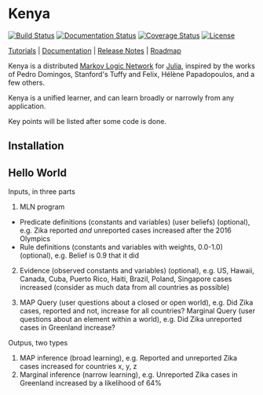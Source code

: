 # Kenya

[![Build Status](https://travis-ci.org/hpoit/Kenya.jl.svg?branch=master)](https://travis-ci.org/hpoit/Kenya.jl)
[![Documentation Status](https://readthedocs.org/projects/kenyajl/badge/?version=latest)](http://kenyajl.readthedocs.org/)
[![Coverage Status](https://img.shields.io/coveralls/hpoit/Kenya.jl.svg?style=flat)](https://coveralls.io/r/hpoit/Kenya.jl?branch=master)
[![License](http://img.shields.io/badge/license-MIT-brightgreen.svg?style=flat)](LICENSE.md)

[Tutorials](http://kenyajl.readthedocs.org/en/latest/#tutorials) | [Documentation](http://kenyajl.readthedocs.org/) | [Release Notes](NEWS.md) | [Roadmap](https://github.com/hpoit/Kenya.jl/issues/1)

Kenya is a distributed [Markov Logic Network](https://en.wikipedia.org/wiki/Markov_logic_network) for [Julia](http://julialang.org/), inspired by the works of Pedro Domingos, Stanford's Tuffy and Felix, Hélène Papadopoulos, and a few others.

Kenya is a unified learner, and can learn broadly or narrowly from any application.

Key points will be listed after some code is done.

## Installation

## Hello World

Inputs, in three parts

1. MLN program
  * Predicate definitions (constants and variables) (user beliefs) (optional), e.g. Zika reported *and* unreported cases increased after the 2016 Olympics
  * Rule definitions (constants and variables with weights, 0.0-1.0) (optional), e.g. Belief is 0.9 that it did
  
2. Evidence (observed constants and variables) (optional), e.g. US, Hawaii, Canada, Cuba, Puerto Rico, Haiti, Brazil, Poland, Singapore     cases increased (consider as much data from all countries as possible)

3. MAP Query (user questions about a closed or open world), e.g. Did Zika cases, reported and not, increase for all countries?
   Marginal Query (user questions about an element within a world), e.g. Did Zika unreported cases in Greenland increase?

Outpus, two types

1. MAP inference (broad learning), e.g. Reported and unreported Zika cases increased for countries x, y, z
2. Marginal inference (narrow learning), e.g. Unreported Zika cases in Greenland increased by a likelihood of 64%
